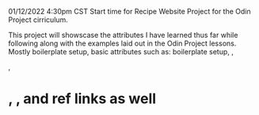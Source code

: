 01/12/2022 4:30pm CST Start time for Recipe Website Project for
the Odin Project cirriculum.

This project will showscase the attributes I have learned thus far
while following along with the examples laid out in the Odin 
Project lessons.  Mostly boilerplate setup, basic attributes such
as: boilerplate setup, <a href></a>, <p>, <h1>, <img>, and ref 
links as well
